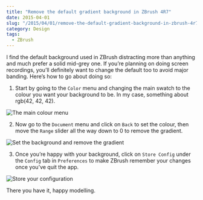 ```yaml
---
title: "Remove the default gradient background in ZBrush 4R7"
date: 2015-04-01
slug: "/2015/04/01/remove-the-default-gradient-background-in-zbrush-4r7/"
category: Design
tags:
  - ZBrush
---
```


I find the default background used in ZBrush distracting more than anything and much prefer a solid mid-grey one. If you’re planning on doing screen recordings, you’ll definitely want to change the default too to avoid major banding. Here’s how to go about doing so:

1) Start by going to the `Color` menu and changing the main swatch to the colour you want your background to be. In my case, something about rgb(42, 42, 42).

![The main colour menu](./main_colour.png)

2) Now go to the `Document` menu and click on `Back` to set the colour, then move the `Range` slider all the way down to 0 to remove the gradient.

![Set the background and remove the gradient](./set_background.png)

3) Once you’re happy with your background, click on `Store Config` under the `Config` tab in `Preferences` to make ZBrush remember your changes once you’ve quit the app.

![Store your configuration](./store_config.png)

There you have it, happy modelling.


